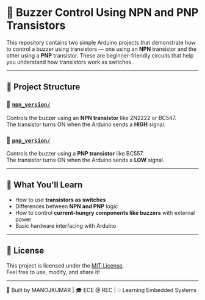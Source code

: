 # 🔔 Buzzer Control Using NPN and PNP Transistors

This repository contains two simple Arduino projects that demonstrate how to control a buzzer using transistors — one using an **NPN** transistor and the other using a **PNP** transistor. These are beginner-friendly circuits that help you understand how transistors work as switches.

---

## 📂 Project Structure

### 🔹 [`npn_version/`](https://github.com/manoj-ecedev/buzzer_with_transistors/tree/main/buzzer_with_transistors/npn_version)
Controls the buzzer using an **NPN transistor** like 2N2222 or BC547.  
The transistor turns ON when the Arduino sends a **HIGH** signal.

### 🔸 [`pnp_version/`](https://github.com/manoj-ecedev/buzzer_with_transistors/tree/main/buzzer_with_transistors/pnp_version)
Controls the buzzer using a **PNP transistor** like BC557.   
The transistor turns ON when the Arduino sends a **LOW** signal.

---

## 🧠 What You'll Learn

- How to use **transistors as switches**
- Differences between **NPN and PNP** logic
- How to control **current-hungry components like buzzers** with external power
- Basic hardware interfacing with Arduino

---

## 📄 License

This project is licensed under the [MIT License](LICENSE).  
Feel free to use, modify, and share it!

---

🧠 Built by MANOJKUMAR | 🎓 ECE @ REC | 💡 Learning Embedded Systems
